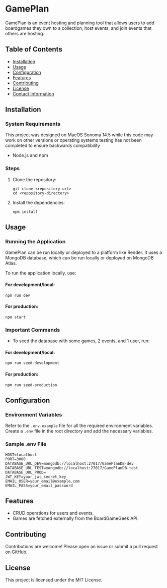 # GamePlan

GamePlan is an event hosting and planning tool that allows users to add boardgames they own to a collection, host events, and join events that others are hosting.

## Table of Contents

- [Installation](#installation)
- [Usage](#usage)
- [Configuration](#configuration)
- [Features](#features)
- [Contributing](#contributing)
- [License](#license)
- [Contact Information](#contact-information)

## Installation

### System Requirements
This project was designed on MacOS Sonoma 14.5 while this code may work on other versions or operating systems testing has not been completed to ensure backwards compatibility
- Node.js and npm

### Steps

1. Clone the repository:

   ```
   git clone <repository-url>
   cd <repository-directory>
    ```

2. Install the dependencies:

   ```npm install```

## Usage

### Running the Application

GamePlan can be run locally or deployed to a platform like Render. It uses a MongoDB database, which can be run locally or deployed on MongoDB Atlas.

To run the application locally, use:

#### For development/local:
```npm run dev```
#### For production:
```npm start```

### Important Commands

- To seed the database with some games, 2 events, and 1 user, run:

#### For development/local:
  ```npm run seed-development```
#### For production:
  ```npm run seed-production```

## Configuration

### Environment Variables

Refer to the `.env.example` file for all the required environment variables. Create a `.env` file in the root directory and add the necessary variables.

### Sample .env File
```
HOST=localhost
PORT=3000
DATABASE_URL_DEV=mongodb://localhost:27017/GamePlanDB-dev
DATABASE_URL_TEST=mongodb://localhost:27017/GamePlanDB-test
DATABASE_URL_PROD=
JWT_KEY=your_jwt_secret_key
EMAIL_USER=your_email@example.com
EMAIL_PASS=your_email_password
```
## Features

- CRUD operations for users and events.
- Games are fetched externally from the BoardGameGeek API.

## Contributing

Contributions are welcome! Please open an issue or submit a pull request on GitHub.

## License

This project is licensed under the MIT License.